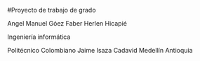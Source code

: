 #Proyecto de trabajo de grado

Angel Manuel Góez
Faber Herlen Hicapié

Ingeniería informática

Politécnico Colombiano Jaime Isaza Cadavid
Medellín Antioquia
